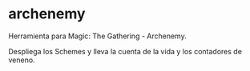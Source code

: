 # archenemy
Herramienta para Magic: The Gathering - Archenemy. 

Despliega los Schemes y lleva la cuenta de la vida y los contadores de veneno.
